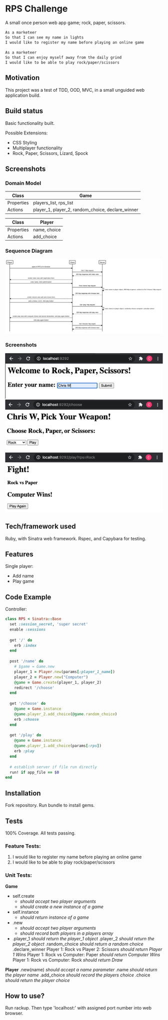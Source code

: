 # RPS Challenge
A small once person web app game; rock, paper, scissors.

    As a marketeer
    So that I can see my name in lights
    I would like to register my name before playing an online game

    As a marketeer
    So that I can enjoy myself away from the daily grind
    I would like to be able to play rock/paper/scissors

## Motivation
This project was a test of TDD, OOD, MVC, in a small unguided web application build.

## Build status
Basic functionality built.

Possible Extensions:

* CSS Styling
* Multiplayer functionality
* Rock, Paper, Scissors, Lizard, Spock

## Screenshots

### Domain Model
|Class | Game |
|------|------|
|Properties|players_list, rps_list|
|Actions|player_1, player_2, random_choice, declare_winner|

|Class|Player|
|-----|------|
|Properties|name, choice|
|Actions|add_choice|

### Sequence Diagram
![Sequence Diagram](https://github.com/chriswhitehouse/rps-challenge/blob/main/sequence_diagram.svg)

### Screenshots
![Register Name](https://github.com/chriswhitehouse/rps-challenge/blob/main/screenshots/Screenshot%202020-12-13%20at%2022.02.50.png)
![Pick Weapon](https://github.com/chriswhitehouse/rps-challenge/blob/main/screenshots/Screenshot%202020-12-13%20at%2022.03.11.png)
![Play!](https://github.com/chriswhitehouse/rps-challenge/blob/main/screenshots/Screenshot%202020-12-13%20at%2022.03.47.png)

## Tech/framework used
Ruby, with Sinatra web framework. Rspec, and Capybara for testing.

## Features
Single player:

* Add name
* Play game

## Code Example
Controller:
```Ruby
class RPS < Sinatra::Base
  set :session_secret, 'super secret'
  enable :sessions

  get '/' do
    erb :index
  end

  post '/name' do
    # $game = Game.new
    player_1 = Player.new(params[:player_1_name])
    player_2 = Player.new("Computer")
    @game = Game.create(player_1, player_2)
    redirect '/choose'
  end

  get '/choose' do
    @game = Game.instance
    @game.player_2.add_choice(@game.random_choice)
    erb :choose
  end

  get '/play' do
    @game = Game.instance
    @game.player_1.add_choice(params[:rps])
    erb :play
  end

  # establish server if file run directly
  run! if app_file == $0
end
```

## Installation
Fork repository. Run bundle to install gems.

## Tests
100% Coverage. All tests passing.

### Feature Tests:

1. I would like to register my name before playing an online game
2. I would like to be able to  play rock/paper/scissors

### Unit Tests:

**Game**
* self.create
  * *should accept two player arguments*
  * *should create a new instance of a game*
* self.instance
  * *should return instance of a game*
* .new
  * *should accept two player arguments*
  * *should record both players in a players array*
* .player_1
    *should return the player_1 object*
  .player_2
    *should return the player_2 object*
  .random_choice
    *should return a random choice*
  .declare_winner
    Player 1: Rock vs Player 2: Scissors
      *should return Player 1 Wins*
    Player 1: Rock vs Computer: Paper
      *should return Computer Wins*
    Player 1: Rock vs Computer: Rock
      *should return Draw*

**Player**
  .new(name)
    *should accept a name parameter*
  .name
    *should return the player name*
  .add_choice
    *should record the players choice*
  .choice
    *should return the player choice*

## How to use?
Run rackup. Then type 'localhost:' with assigned port number into web browser.

